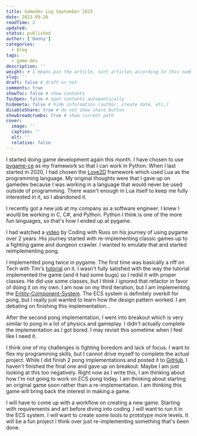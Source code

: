 ```yaml
---
title: Gamedev Log September 2023
date: 2023-09-26
readTime: 2
updated:
status: published
author: ['Danny']
categories:
  - blog
tags:
  - game-dev
description: ''
weight: # 1 means pin the article, sort articles according to this number
slug: ''
draft: false # draft or not
comments: true
showToc: false # show contents
TocOpen: false # open contents automantically
hidemeta: false # hide information (author, create date, etc.)
disableShare: true # do not show share button
showbreadcrumbs: true # show current path
cover:
  image: ''
  caption: ''
  alt: ''
  relative: false
---
```


I started doing game development again this month. I have chosen to use [pygame-ce](https://pyga.me/) as my framework so that I can work in Python. When I last started in 2020, I had chosen the [Love2D](https://love2d.org/) framework which used Lua as the programming language. My original thoughts were that I gave up on gamedev because I was working in a language that would never be used outside of programming. There wasn't enough in Lua itself to keep me fully interested in it, so I abandoned it.

I recently got a new job at my company as a software engineer. I knew I would be working in C, C#, and Python. Python I think is one of the more fun languages, so that's how I ended up at pygame.

I had watched a [video](https://www.youtube.com/watch?v=lzHLPaU7UUE) by Coding with Russ on his journey of using pygame over 2 years. His journey started with re-implementing classic games up to a fighting game and dungeon crawler. I wanted to emulate that and started reimplementing pong.

I implemented pong twice in pygame. The first time was basically a riff on Tech with Tim's [tutorial](https://www.youtube.com/watch?v=vVGTZlnnX3U) on it. I wasn't fully satisfied with the way the tutorial implemented the game (and it had some bugs) so I redid it with proper classes. He did use some classes, but I think I ignored that refactor in favor of doing it on my own. I am now on my third iteration, but I am implementing the [Entity-Component-System](https://en.wikipedia.org/wiki/Entity_component_system). The ECS system is definitely overkill for pong, but I really just wanted to learn how the design pattern worked. I am debating on finishing this implementation...

After the second pong implementation, I went into breakout which is very similar to pong in a lot of physics and gameplay. I didn't actually complete the implementation as I got bored. I may revisit this sometime when I feel like I need it.

I think one of my challenges is fighting boredom and lack of focus. I want to flex my programming skills, but I cannot drive myself to complete the actual project. While I did finish 2 pong implementations and posted it to [GitHub](https://github.com/nightconcept/pong-pygame), I haven't finished the final one and gave up on breakout. Maybe I am just looking at this too negatively. Right now as I write this, I am thinking about how I'm not going to work on ECS pong today. I am thinking about starting an original game soon rather than a re-implementation. I am thinking this game will bring back the interest in making a game.

I will have to come up with a workflow on creating a new game. Starting with requirements and art before diving into coding. I will want to run it in the ECS system. I will want to create some tools to prototype more levels. It will be a fun project I think over just re-implementing something that's been done.
